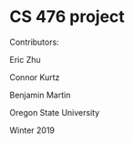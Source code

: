 # CS 476 project

Contributors:


Eric Zhu


Connor Kurtz


Benjamin Martin





Oregon State University



Winter 2019

